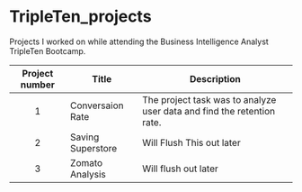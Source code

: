 # TripleTen_projects
Projects I worked on while attending the Business Intelligence Analyst TripleTen Bootcamp.


| Project number | Title | Description |
| :-----------: | ----------- |----------- |
| 1 | Conversaion Rate| The project task was to analyze user data and find the retention rate. |
| 2 | Saving Superstore | Will Flush This out later |
| 3 | Zomato Analysis | Will flush out later |
